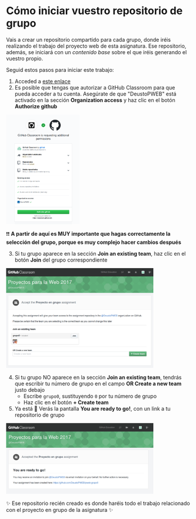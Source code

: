 # Cómo iniciar vuestro repositorio de grupo

Vais a crear un repositorio compartido para cada grupo, donde iréis realizando el trabajo del proyecto web de esta asignatura. Ese repositorio, además, se iniciará con un _contenido base_ sobre el que iréis generando el vuestro propio.

Seguid estos pasos para iniciar este trabajo:

1. Acceded a [este enlace](https://classroom.github.com/g/er5wswCQ)
2. Es posible que tengas que autorizar a GitHub Classroom para que pueda acceder a tu cuenta. Asegúrate de que "DeustoPWEB" está activado en la sección **Organization access** y haz clic en el botón **Authorize github**

 <a href="img/githubclassroom-authorize.png"><img src="img/githubclassroom-authorize.png" width="200"  /></a>

:exclamation::exclamation: **A partir de aquí es MUY importante que hagas correctamente la selección del grupo, porque es muy complejo hacer cambios después**

3. Si tu grupo aparece en la sección **Join an existing team**, haz clic en el botón **Join** del grupo correspondiente

  <a href="img/githubclassroom.png"><img src="img/githubclassroom.png" width="400"  /></a>

4. Si tu grupo NO aparece en la sección **Join an existing team**, tendrás que escribir tu número de grupo en el campo **OR Create a new team** justo debajo
    - Escribe `grupo0`, sustituyendo `0` por tu número de grupo
    - Haz clic en el botón **+ Create team**
5. Ya está :clap: Verás la pantalla **You are ready to go!**, con un link a tu repositorio de grupo

  <a href="img/githubclassroom-welcome.png"><img src="img/githubclassroom-welcome.png" width="400"  /></a>

:sparkles: Ese repositorio recién creado es donde haréis todo el trabajo relacionado con el proyecto en grupo de la asignatura :sparkles: